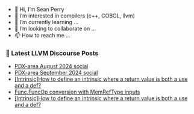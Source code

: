 - 👋 Hi, I’m Sean Perry
- 👀 I’m interested in compilers (c++, COBOL, llvm)
- 🌱 I’m currently learning ...
- 💞️ I’m looking to collaborate on ...
- 📫 How to reach me ...

<!---
s66perry/s66perry is a ✨ special ✨ repository because its `README.md` (this file) appears on your GitHub profile.
You can click the Preview link to take a look at your changes.
--->
### 📕 Latest LLVM Discourse Posts

<!-- DISCOURSE-LLVM:START -->
- [PDX-area August 2024 social](https://discourse.llvm.org/t/pdx-area-august-2024-social/80506#post_2)
- [PDX-area September 2024 social](https://discourse.llvm.org/t/pdx-area-september-2024-social/81184#post_1)
- [[Intrinsic]How to define an intrinsic where a return value is both a use and a def?](https://discourse.llvm.org/t/intrinsic-how-to-define-an-intrinsic-where-a-return-value-is-both-a-use-and-a-def/81182#post_2)
- [Func.FuncOp conversion with MemRefType inputs](https://discourse.llvm.org/t/func-funcop-conversion-with-memreftype-inputs/79610#post_6)
- [[Intrinsic]How to define an intrinsic where a return value is both a use and a def?](https://discourse.llvm.org/t/intrinsic-how-to-define-an-intrinsic-where-a-return-value-is-both-a-use-and-a-def/81182#post_1)
<!-- DISCOURSE-LLVM:END -->
